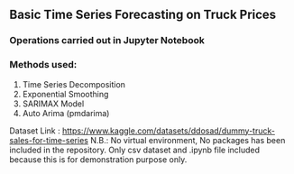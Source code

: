 ## Basic Time Series Forecasting on Truck Prices

### Operations carried out in Jupyter Notebook
### Methods used:
1. Time Series Decomposition
2. Exponential Smoothing
3. SARIMAX Model
4. Auto Arima (pmdarima)


Dataset Link : https://www.kaggle.com/datasets/ddosad/dummy-truck-sales-for-time-series
N.B.: No virtual environment, No packages has been included in the repository. Only csv dataset and .ipynb file included because this is for demonstration purpose only.
